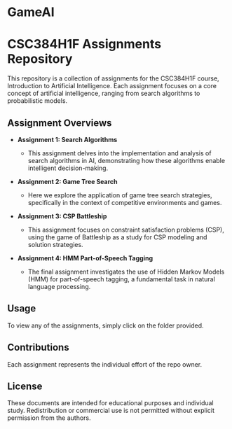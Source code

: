 # GameAI

# CSC384H1F Assignments Repository

This repository is a collection of assignments for the CSC384H1F course, Introduction to Artificial Intelligence. Each assignment focuses on a core concept of artificial intelligence, ranging from search algorithms to probabilistic models.

## Assignment Overviews

- **Assignment 1: Search Algorithms**
  - This assignment delves into the implementation and analysis of search algorithms in AI, demonstrating how these algorithms enable intelligent decision-making.

- **Assignment 2: Game Tree Search**
  - Here we explore the application of game tree search strategies, specifically in the context of competitive environments and games.

- **Assignment 3: CSP Battleship**
  - This assignment focuses on constraint satisfaction problems (CSP), using the game of Battleship as a study for CSP modeling and solution strategies.

- **Assignment 4: HMM Part-of-Speech Tagging**
  - The final assignment investigates the use of Hidden Markov Models (HMM) for part-of-speech tagging, a fundamental task in natural language processing.

## Usage

To view any of the assignments, simply click on the folder provided. 

## Contributions

Each assignment represents the individual effort of the repo owner.

## License

These documents are intended for educational purposes and individual study. Redistribution or commercial use is not permitted without explicit permission from the authors.

